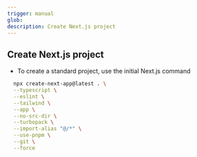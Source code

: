 ```yaml
---
trigger: manual
glob:
description: Create Next.js project
---
```


## Create Next.js project
  - To create a standard project, use the initial Next.js command
  
  ```bash
    npx create-next-app@latest . \
    --typescript \
    --eslint \
    --tailwind \
    --app \
    --no-src-dir \
    --turbopack \
    --import-alias "@/*" \
    --use-pnpm \
    --git \
    --force
  ```


  
  
